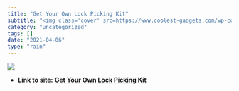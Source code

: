 ```yaml
---
title: "Get Your Own Lock Picking Kit"
subtitle: "<img class='cover' src=https://www.coolest-gadgets.com/wp-content/uploads/2006/08/bfg.jpg>"
category: "uncategorized"
tags: []
date: "2021-04-06"
type: "rain"
---
```

<img class="cover" src=https://www.coolest-gadgets.com/wp-content/uploads/2006/08/bfg.jpg>


* **Link to site:** **[Get Your Own Lock Picking Kit](http://www.coolest-gadgets.com/20060511/get-your-own-lock-picking-kit)**